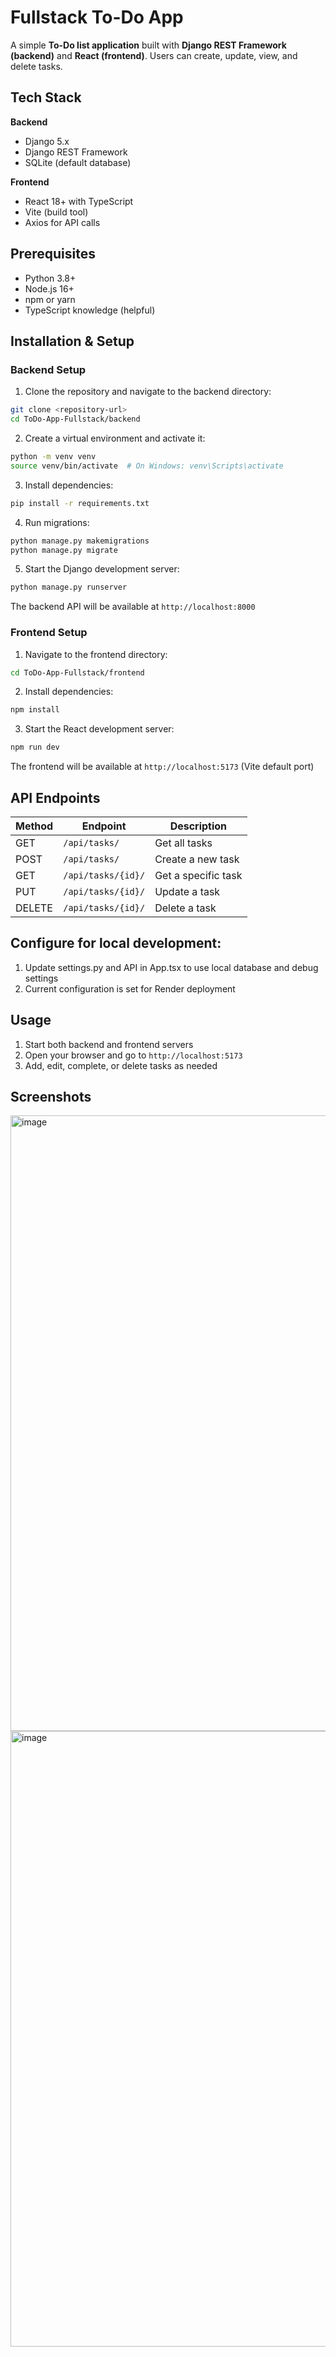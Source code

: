# Fullstack To-Do App

A simple **To-Do list application** built with **Django REST Framework (backend)** and **React (frontend)**. Users can create, update, view, and delete tasks.

## Tech Stack

**Backend**
- Django 5.x
- Django REST Framework
- SQLite (default database)

**Frontend**
- React 18+ with TypeScript
- Vite (build tool)
- Axios for API calls

## Prerequisites

- Python 3.8+
- Node.js 16+
- npm or yarn
- TypeScript knowledge (helpful)

## Installation & Setup

### Backend Setup

1. Clone the repository and navigate to the backend directory:
```bash
git clone <repository-url>
cd ToDo-App-Fullstack/backend
```

2. Create a virtual environment and activate it:
```bash
python -m venv venv
source venv/bin/activate  # On Windows: venv\Scripts\activate
```

3. Install dependencies:
```bash
pip install -r requirements.txt
```

4. Run migrations:
```bash
python manage.py makemigrations
python manage.py migrate
```

5. Start the Django development server:
```bash
python manage.py runserver
```

The backend API will be available at `http://localhost:8000`

### Frontend Setup

1. Navigate to the frontend directory:
```bash
cd ToDo-App-Fullstack/frontend
```

2. Install dependencies:
```bash
npm install
```

3. Start the React development server:
```bash
npm run dev
```

The frontend will be available at `http://localhost:5173` (Vite default port)

## API Endpoints

| Method | Endpoint | Description |
|--------|----------|-------------|
| GET | `/api/tasks/` | Get all tasks |
| POST | `/api/tasks/` | Create a new task |
| GET | `/api/tasks/{id}/` | Get a specific task |
| PUT | `/api/tasks/{id}/` | Update a task |
| DELETE | `/api/tasks/{id}/` | Delete a task |

## Configure for local development:

1. Update settings.py and API in App.tsx to use local database and debug settings
2. Current configuration is set for Render deployment

## Usage

1. Start both backend and frontend servers
2. Open your browser and go to `http://localhost:5173`
3. Add, edit, complete, or delete tasks as needed

## Screenshots
<img width="1857" height="985" alt="image" src="https://github.com/user-attachments/assets/483c4486-18fc-473d-8380-3e4de344388e" />
<img width="1857" height="985" alt="image" src="https://github.com/user-attachments/assets/e59e2272-7951-4d7f-b836-e23c17d3e7e9" />


